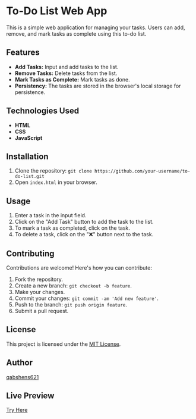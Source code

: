 # To-Do List Web App

This is a simple web application for managing your tasks. Users can add, remove, and mark tasks as complete using this to-do list.

## Features

- **Add Tasks:** Input and add tasks to the list.
- **Remove Tasks:** Delete tasks from the list.
- **Mark Tasks as Complete:** Mark tasks as done.
- **Persistency:** The tasks are stored in the browser's local storage for persistence.

## Technologies Used

- **HTML**
- **CSS**
- **JavaScript**

## Installation

1. Clone the repository: `git clone https://github.com/your-username/to-do-list.git`
2. Open `index.html` in your browser.

## Usage

1. Enter a task in the input field.
2. Click on the "Add Task" button to add the task to the list.
3. To mark a task as completed, click on the task.
4. To delete a task, click on the "❌" button next to the task.

## Contributing

Contributions are welcome! Here's how you can contribute:

1. Fork the repository.
2. Create a new branch: `git checkout -b feature`.
3. Make your changes.
4. Commit your changes: `git commit -am 'Add new feature'`.
5. Push to the branch: `git push origin feature`.
6. Submit a pull request.

## License

This project is licensed under the [MIT License](LICENSE).

## Author

[qabshens621](https://github.com/qabshens621)

## Live Preview

[Try Here]([https://github.com/qabshens621](https://qabshens-todo.vercel.app)https://qabshens-todo.vercel.app)
